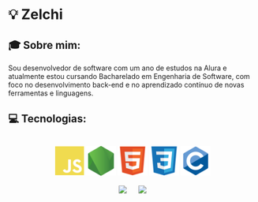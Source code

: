 # 💡 Zelchi

## 🎓 Sobre mim:

Sou desenvolvedor de software com um ano de estudos na Alura e atualmente estou cursando Bacharelado em Engenharia de Software, com foco no desenvolvimento back-end e no aprendizado contínuo de novas ferramentas e linguagens.

## 💻 Tecnologias:

</br>
<div align="center">
  <div align="center">
    <img align="start" alt="Rafa-Js" height="60" width="60" src="https://raw.githubusercontent.com/devicons/devicon/master/icons/javascript/javascript-plain.svg">
    <img align="start" alt="Rafa-Js" height="60" width="60" src="https://raw.githubusercontent.com/devicons/devicon/master/icons/nodejs/nodejs-original.svg">
    <img align="start" alt="Rafa-HTML" height="60" width="60" src="https://raw.githubusercontent.com/devicons/devicon/master/icons/html5/html5-original.svg">
    <img align="start" alt="Rafa-CSS" height="60" width="60" src="https://raw.githubusercontent.com/devicons/devicon/master/icons/css3/css3-original.svg">
    <img align="start" alt="Rafa-Csharp" height="60" width="60" src="https://raw.githubusercontent.com/devicons/devicon/master/icons/c/c-original.svg">
  </div>
  </br>
  <div align="center">
    <img height="160" src="https://github-readme-stats.vercel.app/api?username=Zelchi&show_icons=true&theme=tokyonight" />
    &nbsp;&nbsp;&nbsp;&nbsp;
    <img height="160" src="https://github-readme-stats.vercel.app/api/top-langs?username=Zelchi&theme=tokyonight&layout=compact&langs_count=8&card_width=320" />
  </div>
</div>

#
